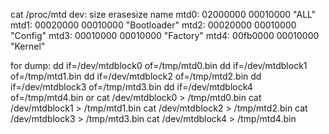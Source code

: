 cat /proc/mtd
dev:    size   erasesize  name
mtd0: 02000000 00010000 "ALL"
mtd1: 00020000 00010000 "Bootloader"
mtd2: 00020000 00010000 "Config"
mtd3: 00010000 00010000 "Factory"
mtd4: 00fb0000 00010000 "Kernel"

for dump:
dd if=/dev/mtdblock0 of=/tmp/mtd0.bin
dd if=/dev/mtdblock1 of=/tmp/mtd1.bin
dd if=/dev/mtdblock2 of=/tmp/mtd2.bin
dd if=/dev/mtdblock3 of=/tmp/mtd3.bin
dd if=/dev/mtdblock4 of=/tmp/mtd4.bin
or
cat /dev/mtdblock0 > /tmp/mtd0.bin
cat /dev/mtdblock1 > /tmp/mtd1.bin
cat /dev/mtdblock2 > /tmp/mtd2.bin
cat /dev/mtdblock3 > /tmp/mtd3.bin
cat /dev/mtdblock4 > /tmp/mtd4.bin
